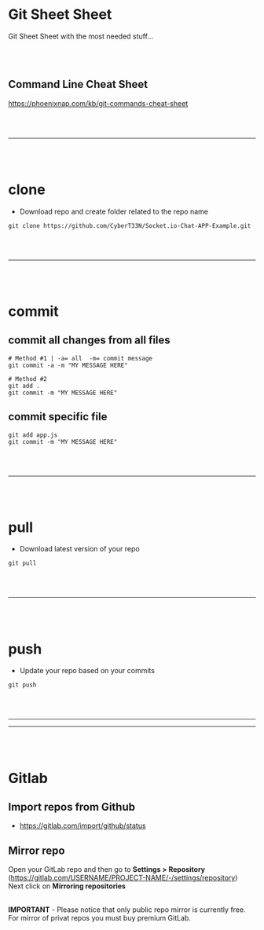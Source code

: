 # Git Sheet Sheet
Git Sheet Sheet with the most needed stuff...


<br><br>

## Command Line Cheat Sheet
https://phoenixnap.com/kb/git-commands-cheat-sheet

<br><br>
______________________________________________________
<br><br>


# clone
- Download repo and create folder related to the repo name
```
git clone https://github.com/CyberT33N/Socket.io-Chat-APP-Example.git
```

<br><br>
______________________________________________________
<br><br>


# commit

## commit all changes from all files
```
# Method #1 | -a= all  -m= commit message
git commit -a -m "MY MESSAGE HERE"

# Method #2
git add .
git commit -m "MY MESSAGE HERE"
```

## commit specific file
```
git add app.js
git commit -m "MY MESSAGE HERE"
```


<br><br>
______________________________________________________
<br><br>


# pull
- Download latest version of your repo
```
git pull
```



<br><br>
______________________________________________________
<br><br>


# push
- Update your repo based on your commits
```
git push
```


<br><br>
______________________________________________________
______________________________________________________
<br><br>



# Gitlab

## Import repos from Github
- https://gitlab.com/import/github/status

## Mirror repo
Open your GitLab repo and then go to **Settings > Repository** (https://gitlab.com/USERNAME/PROJECT-NAME/-/settings/repository)
<br>Next click on **Mirroring repositories**

<br>**IMPORTANT** - Please notice that only public repo mirror is currently free. For mirror of privat repos you must buy premium GitLab.
